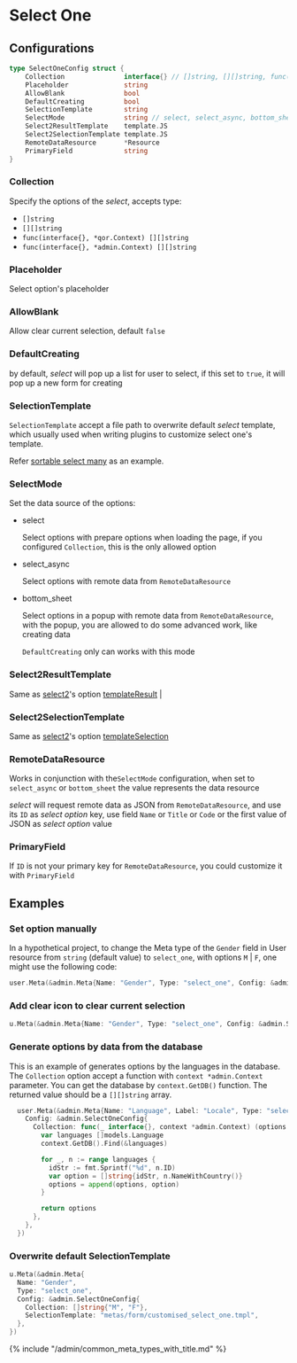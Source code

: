 # Select One

## Configurations

```go
type SelectOneConfig struct {
	Collection               interface{} // []string, [][]string, func(interface{}, *qor.Context) [][]string, func(interface{}, *admin.Context) [][]string
	Placeholder              string
	AllowBlank               bool
	DefaultCreating          bool
	SelectionTemplate        string
	SelectMode               string // select, select_async, bottom_sheet
	Select2ResultTemplate    template.JS
	Select2SelectionTemplate template.JS
	RemoteDataResource       *Resource
	PrimaryField             string
}
```

### Collection

Specify the options of the *select*, accepts type:

* `[]string`
* `[][]string`
* `func(interface{}, *qor.Context) [][]string`
* `func(interface{}, *admin.Context) [][]string`

### Placeholder

Select option's placeholder

### AllowBlank

Allow clear current selection, default `false`

### DefaultCreating

by default, *select* will pop up a list for user to select, if this set to `true`, it will pop up a new form for creating

### SelectionTemplate

`SelectionTemplate` accept a file path to overwrite default *select* template, which usually used when writing plugins to customize select one's template.

Refer [sortable select many](https://github.com/paurudev/sorting/blob/master/sortable_collection.go#L111) as an example.

### SelectMode

Set the data source of the options:

* select

  Select options with prepare options when loading the page, if you configured `Collection`, this is the only allowed option

* select_async

  Select options with remote data from `RemoteDataResource`

* bottom_sheet

  Select options in a popup with remote data from `RemoteDataResource`, with the popup, you are allowed to do some advanced work, like creating data

  `DefaultCreating` only can works with this mode

### Select2ResultTemplate

Same as [select2](https://select2.github.io)'s option [templateResult](https://select2.github.io/options.html#can-i-change-how-the-placeholder-looks) |

### Select2SelectionTemplate

Same as [select2](https://select2.github.io)'s option [templateSelection](https://select2.github.io/options.html#templateSelection)

### RemoteDataResource

Works in conjunction with the`SelectMode` configuration, when set to `select_async` or `bottom_sheet` the value represents the data resource

*select* will request remote data as JSON from `RemoteDataResource`, and use its `ID` as *select option* key, use field `Name` or `Title` or `Code` or the first value of JSON as *select option* value

### PrimaryField

If `ID` is not your primary key for `RemoteDataResource`, you could customize it with `PrimaryField`

## Examples

### Set option manually

In a hypothetical project, to change the Meta type of the `Gender` field in User resource from `string` (default value) to `select_one`, with options `M` | `F`, one might use the following code:

```go
user.Meta(&admin.Meta{Name: "Gender", Type: "select_one", Config: &admin.SelectOneConfig{Collection: []string{"M", "F"}}})
```

### Add clear icon to clear current selection

```go
u.Meta(&admin.Meta{Name: "Gender", Type: "select_one", Config: &admin.SelectOneConfig{Collection: []string{"M", "F"}, AllowBlank: true}})
```

### Generate options by data from the database

This is an example of generates options by the languages in the database. The `Collection` option accept a function with `context *admin.Context` parameter. You can get the database by `context.GetDB()` function. The returned value should be a `[][]string` array.

```go
  user.Meta(&admin.Meta{Name: "Language", Label: "Locale", Type: "select_one",
    Config: &admin.SelectOneConfig{
      Collection: func(_ interface{}, context *admin.Context) (options [][]string) {
        var languages []models.Language
        context.GetDB().Find(&languages)

        for _, n := range languages {
          idStr := fmt.Sprintf("%d", n.ID)
          var option = []string{idStr, n.NameWithCountry()}
          options = append(options, option)
        }

        return options
      },
    },
  })
```

### Overwrite default SelectionTemplate

```go
u.Meta(&admin.Meta{
  Name: "Gender",
  Type: "select_one",
  Config: &admin.SelectOneConfig{
    Collection: []string{"M", "F"},
    SelectionTemplate: "metas/form/customised_select_one.tmpl",
  },
})
```

{% include "/admin/common_meta_types_with_title.md" %}
